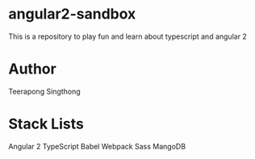 # angular2-sandbox
This is a repository to play fun and learn about typescript and angular 2

# Author
Teerapong Singthong

# Stack Lists
Angular 2
TypeScript
Babel
Webpack
Sass
MangoDB
